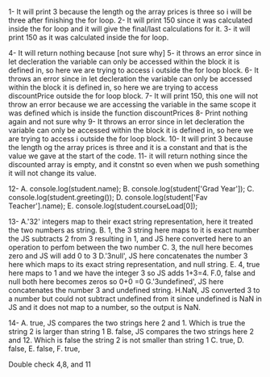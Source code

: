1- It will print 3 because the length og the array prices is three so i will be three after finishing the for loop.
2- It will print 150 since it was calculated inside the for loop and it will give the final/last calculations for it.
3- it will print 150 as it was calculated inside the for loop.

4- It will return nothing because [not sure why]
5- it throws an error since in let decleration the variable can only be accessed within the block it is defined in, so here we are trying to access i outside the for loop block.
6- It throws an error since in let decleration the variable can only be accessed within the block it is defined in, so here we are trying to access discountPrice outside the for loop block.
7- It will print 150, this one will not throw an error because we are accessing the variable in the same scope it was defined which is inside the function discountPrices
8- Print nothing again and not sure why 
9- It throws an error since in let decleration the variable can only be accessed within the block it is defined in, so here we are trying to access i outside the for loop block.
10- It will print 3 because the length og the array prices is three and it is a constant and that is the value we gave at the start of the code. 
11- it will return nothing since the discounted array is empty, and it constnt so even when we push something it will not change its value. 


12- 
A. console.log(student.name);
B. console.log(student['Grad Year']);
C. console.log(student.greeting());
D. console.log(student['Fav Teacher'].name);
E. console.log(student.courseLoad[0]);


13- 
A.'32' integers map to their exact string representation, here it treated the two numbers as string.
B. 1, the 3 string here maps to it is exact number the JS subtracts 2 from 3 resulting in 1, and JS here converted here to an operation to perfom between the two number
C. 3, the null here becomes zero and JS will add 0 to 3 
D.'3null', JS here concatenates the number 3 here which maps to its exact string representation, and null string. 
E. 4, true here maps to 1 and we have the integer 3 so JS adds 1+3=4.
F.0, false and null both here becomes zeros so 0+0 =0 
G.'3undefined', JS here concatenates the number 3 and undefined string. 
H.NaN, JS converted 3 to a number but could not subtract undefined from it since undefined is NaN in JS and it does not map to a number, so the output is NaN. 

14- 
A. true, JS compares the two strings here 2 and 1. Which is true the string 2 is larger than string 1 
B. false, JS compares the two strings here 2 and 12. Which is false the string 2 is not smaller than string 1
C. true, 
D. false, 
E. false, 
F. true,





Double check 4,8, and 11